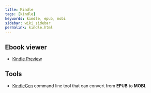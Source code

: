 ```yaml
---
title: Kindle
tags: [kindle]
keywords: kindle, epub, mobi
sidebar: wiki_sidebar
permalink: kindle.html
---
```


## Ebook viewer
* [Kindle Preview](https://www.amazon.com/gp/feature.html/?docId=1000765261)

## Tools

* [KindleGen](https://www.amazon.com/gp/feature.html?docId=1000765211) command line tool that can convert from **EPUB** to **MOBI**.
